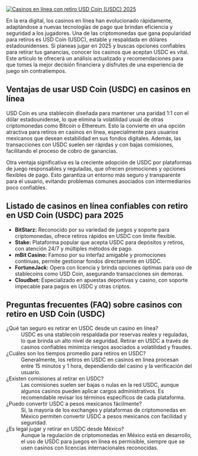 [![Casinos en línea con retiro USD Coin (USDC) 2025](https://123-caf.pages.dev/gitsignup.png)](https://vrmoo.ru/Bt82HjjY)

<p>En la era digital, los casinos en línea han evolucionado rápidamente, adaptándose a nuevas tecnologías de pago que brindan eficiencia y seguridad a los jugadores. Una de las criptomonedas que gana popularidad para retiros es USD Coin (USDC), estable y respaldada en dólares estadounidenses. Si planeas jugar en 2025 y buscas opciones confiables para retirar tus ganancias, conocer los casinos que aceptan USDC es vital. Este artículo te ofrecerá un análisis actualizado y recomendaciones para que tomes la mejor decisión financiera y disfrutes de una experiencia de juego sin contratiempos.</p>  <h2>Ventajas de usar USD Coin (USDC) en casinos en línea</h2> <p>USD Coin es una stablecoin diseñada para mantener una paridad 1:1 con el dólar estadounidense, lo que elimina la volatilidad usual de otras criptomonedas como Bitcoin o Ethereum. Esto la convierte en una opción atractiva para retiros en casinos en línea, especialmente para usuarios mexicanos que desean estabilidad en sus fondos digitales. Además, las transacciones con USDC suelen ser rápidas y con bajas comisiones, facilitando el proceso de cobro de ganancias.</p> <p>Otra ventaja significativa es la creciente adopción de USDC por plataformas de juego responsables y reguladas, que ofrecen promociones y opciones flexibles de pago. Esto garantiza un entorno más seguro y transparente para el usuario, evitando problemas comunes asociados con intermediarios poco confiables.</p>  <h2>Listado de casinos en línea confiables con retiro en USD Coin (USDC) para 2025</h2> <ul> <li><strong>BitStarz:</strong> Reconocido por su variedad de juegos y soporte para criptomonedas, ofrece retiros rápidos en USDC con límite flexible.</li> <li><strong>Stake:</strong> Plataforma popular que acepta USDC para depósitos y retiros, con atención 24/7 y múltiples métodos de pago.</li> <li><strong>mBit Casino:</strong> Famoso por su interfaz amigable y promociones continuas, permite gestionar fondos directamente en USDC.</li> <li><strong>FortuneJack:</strong> Opera con licencia y brinda opciones óptimas para uso de stablecoins como USD Coin, asegurando transacciones sin demoras.</li> <li><strong>Cloudbet:</strong> Especializado en apuestas deportivas y casino, con soporte impecable para pagos en USDC y otras criptos.</li> </ul>  <h2>Preguntas frecuentes (FAQ) sobre casinos con retiro en USD Coin (USDC)</h2> <dl>   <dt>¿Qué tan seguro es retirar en USDC desde un casino en línea?</dt>   <dd>USDC es una stablecoin respaldada por reservas reales y reguladas, lo que brinda un alto nivel de seguridad. Retirar en USDC a través de casinos confiables minimiza riesgos asociados a volatilidad y fraudes.</dd>      <dt>¿Cuáles son los tiempos promedio para retiros en USDC?</dt>   <dd>Generalmente, los retiros en USDC en casinos en línea procesan entre 15 minutos y 1 hora, dependiendo del casino y la verificación del usuario.</dd>      <dt>¿Existen comisiones al retirar en USDC?</dt>   <dd>Las comisiones suelen ser bajas o nulas en la red USDC, aunque algunos casinos pueden aplicar cargos administrativos. Es recomendable revisar los términos específicos de cada plataforma.</dd>      <dt>¿Puedo convertir USDC a pesos mexicanos fácilmente?</dt>   <dd>Sí, la mayoría de los exchanges y plataformas de criptomonedas en México permiten convertir USDC a pesos mexicanos con facilidad y seguridad.</dd>      <dt>¿Es legal jugar y retirar en USDC desde México?</dt>   <dd>Aunque la regulación de criptomonedas en México está en desarrollo, el uso de USDC para juegos en línea es permisible, siempre que se usen casinos con licencias internacionales reconocidas.</dd> </dl>